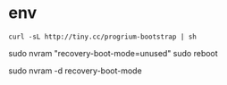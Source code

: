 # env

```
curl -sL http://tiny.cc/progrium-bootstrap | sh
```
sudo nvram "recovery-boot-mode=unused"
sudo reboot

sudo nvram -d recovery-boot-mode
